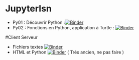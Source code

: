 # JupyterIsn
* Py01 : Découvrir Python :[![Binder](https://mybinder.org/badge_logo.svg)](https://mybinder.org/v2/gh/BugJackBarron/JupyterIsn/master?filepath=PY01_Debuter_Python.ipynb)
* Py02 : Fonctions en Python, application à Turtle : [![Binder](https://mybinder.org/badge_logo.svg)](https://mybinder.org/v2/gh/BugJackBarron/JupyterIsn/master?filepath=PY02_Fonctions_Turtle.ipynb)

#Client Serveur

* Fichiers textes [![Binder](https://mybinder.org/badge_logo.svg)](https://mybinder.org/v2/gh/BugJackBarron/JupyterIsn/master?filepath=Fichiers_Textes.ipynb)
* HTML et Python [![Binder](https://mybinder.org/badge_logo.svg)](https://mybinder.org/v2/gh/BugJackBarron/JupyterIsn/master?filepath=HTML_Python.ipynb) ( Très ancien, ne pas faire )

